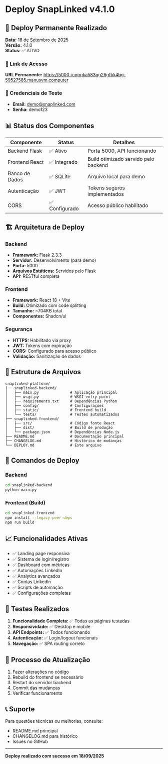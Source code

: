 # Deploy SnapLinked v4.1.0

## 🚀 Deploy Permanente Realizado

**Data:** 18 de Setembro de 2025  
**Versão:** 4.1.0  
**Status:** ✅ ATIVO

### 🔗 Link de Acesso
**URL Permanente:** https://5000-icqnqka583og26gfbk4bg-59527585.manusvm.computer

### 🎯 Credenciais de Teste
- **Email:** demo@snaplinked.com
- **Senha:** demo123

## 📊 Status dos Componentes

| Componente | Status | Detalhes |
|------------|--------|----------|
| Backend Flask | ✅ Ativo | Porta 5000, API funcionando |
| Frontend React | ✅ Integrado | Build otimizado servido pelo backend |
| Banco de Dados | ✅ SQLite | Arquivo local para demo |
| Autenticação | ✅ JWT | Tokens seguros implementados |
| CORS | ✅ Configurado | Acesso público habilitado |

## 🏗️ Arquitetura de Deploy

### Backend
- **Framework:** Flask 2.3.3
- **Servidor:** Desenvolvimento (para demo)
- **Porta:** 5000
- **Arquivos Estáticos:** Servidos pelo Flask
- **API:** RESTful completa

### Frontend
- **Framework:** React 18 + Vite
- **Build:** Otimizado com code splitting
- **Tamanho:** ~704KB total
- **Componentes:** Shadcn/ui

### Segurança
- **HTTPS:** Habilitado via proxy
- **JWT:** Tokens com expiração
- **CORS:** Configurado para acesso público
- **Validação:** Sanitização de dados

## 📁 Estrutura de Arquivos

```
snaplinked-platform/
├── snaplinked-backend/
│   ├── main.py              # Aplicação principal
│   ├── wsgi.py              # WSGI entry point
│   ├── requirements.txt     # Dependências Python
│   ├── config/              # Configurações
│   ├── static/              # Frontend build
│   └── tests/               # Testes automatizados
├── snaplinked-frontend/
│   ├── src/                 # Código fonte React
│   ├── dist/                # Build de produção
│   └── package.json         # Dependências Node.js
├── README.md                # Documentação principal
├── CHANGELOG.md             # Histórico de mudanças
└── DEPLOY.md                # Este arquivo
```

## 🔧 Comandos de Deploy

### Backend
```bash
cd snaplinked-backend
python main.py
```

### Frontend (Build)
```bash
cd snaplinked-frontend
npm install --legacy-peer-deps
npm run build
```

## 📈 Funcionalidades Ativas

- ✅ Landing page responsiva
- ✅ Sistema de login/registro
- ✅ Dashboard com métricas
- ✅ Automações LinkedIn
- ✅ Analytics avançados
- ✅ Contas LinkedIn
- ✅ Scripts de automação
- ✅ Configurações completas

## 🎯 Testes Realizados

1. **Funcionalidade Completa:** ✅ Todas as páginas testadas
2. **Responsividade:** ✅ Desktop e mobile
3. **API Endpoints:** ✅ Todos funcionando
4. **Autenticação:** ✅ Login/logout funcionais
5. **Navegação:** ✅ SPA routing correto

## 🔄 Processo de Atualização

1. Fazer alterações no código
2. Rebuild do frontend se necessário
3. Restart do servidor backend
4. Commit das mudanças
5. Verificar funcionamento

## 📞 Suporte

Para questões técnicas ou melhorias, consulte:
- README.md principal
- CHANGELOG.md para histórico
- Issues no GitHub

---
**Deploy realizado com sucesso em 18/09/2025**
